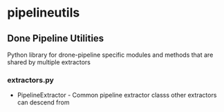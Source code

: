 # pipelineutils
## Done Pipeline Utilities
Python library for drone-pipeline specific modules and methods that are shared by multiple extractors

### extractors.py
* PipelineExtractor - Common pipeline extractor classs other extractors can descend from
